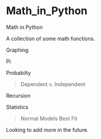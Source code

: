 # Math_in_Python
Math in Python

A collection of some math functions. 

Graphing

Pi

Probabilty
  >Dependent v. Independent

Recursion

Statistics
  >Normal Models
  >Best Fit
  
  
Looking to add more in the future. 
